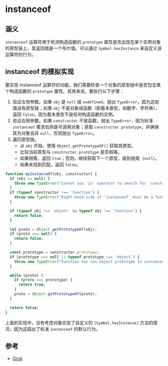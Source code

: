 # instanceof

## 涵义

`instanceof` 运算符用于检测构造函数的 `prototype` 属性是否出现在某个实例对象的原型链上。其返回值是一个布尔值。可以通过 `Symbol.hasInstance` 来自定义该运算符的行为。

## instanceof 的模拟实现

要实现 instanceof 运算符的功能，我们需要检查一个对象的原型链中是否包含某个构造函数的 `prototype` 属性。具体来说，要执行以下步骤：

1. 验证左侧参数。如果 `obj` 是 `null` 或 `undefined`，抛出 `TypeError`，因为这些值没有原型链；如果 `obj` 不是对象或函数（即基本类型，如数字、字符串），返回 `false`，因为基本类型不是任何构造函数的实例。
2. 验证右侧参数。如果 `constructor` 不是函数，抛出 `TypeError`，因为标准 `instanceof` 要求右侧是可调用对象；获取 `constructor.prototype`，并确保其为对象且非 `null`，否则抛出 `TypeError`。
3. 遍历原型链。
    - 从 `obj` 开始，使用 `Object.getPrototypeOf()` 获取其原型。
    - 比较当前原型与 `constructor.prototype` 是否相等。
    - 如果相等，返回 `true`；否则，继续获取下一个原型，直到链尾（`null`）。
    - 如果未找到匹配，返回 `false`。

```javascript
function myInstanceOf(obj, constructor) {
  if (obj == null) {
    throw new TypeError("Cannot use 'in' operator to search for 'constructor' in " + obj);
  }
  if (typeof constructor !== 'function') {
    throw new TypeError("Right-hand side of 'instanceof' must be a function");
  }

  if (typeof obj !== 'object' && typeof obj !== 'function') {
    return false;
  }

  let proto = Object.getPrototypeOf(obj);
  if (proto === null) {
    return false;
  }

  const prototype = constructor.prototype;
  if (prototype === null || typeof prototype !== 'object') {
    throw new TypeError("Function has non-object prototype in instanceof check");
  }

  while (proto) {
    if (proto === prototype) {
      return true;
    }
    proto = Object.getPrototypeOf(proto);
  }

  return false;
}
```

上面的实现中，没有考虑对象实现了自定义的 `[Symbol.hasInstance]` 方法的情况，因为这超出了标准 `instanceof` 的默认行为。

## 参考

- [Grok](https://grok.com/share/bGVnYWN5_da811099-d752-4c6a-8b7d-4eccf3f627d8)
